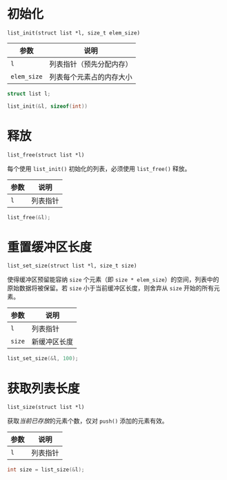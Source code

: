 初始化
======

    list_init(struct list *l, size_t elem_size)

参数         | 说明
------------|----------------------
`l`         | 列表指针（预先分配内存）
`elem_size` | 列表每个元素占的内存大小

```c
struct list l;

list_init(&l, sizeof(int))
```

释放
====

    list_free(struct list *l)

每个使用 `list_init()` 初始化的列表，必须使用 `list_free()` 释放。

参数         | 说明
------------|--------
`l`         | 列表指针

```c
list_free(&l);
```

重置缓冲区长度
============

    list_set_size(struct list *l, size_t size)

使得缓冲区预留能容纳 `size` 个元素（即 `size * elem_size`）的空间，列表中的原始数据将被保留。若 `size` 小于当前缓冲区长度，则舍弃从 `size` 开始的所有元素。

参数    | 说明
-------|-----------
`l`    | 列表指针
`size` | 新缓冲区长度

```c
list_set_size(&l, 100);
```

获取列表长度
==========

    list_size(struct list *l)

获取*当前已存放*的元素个数，仅对 `push()` 添加的元素有效。

参数         | 说明
------------|--------
`l`         | 列表指针

```c
int size = list_size(&l);
```
